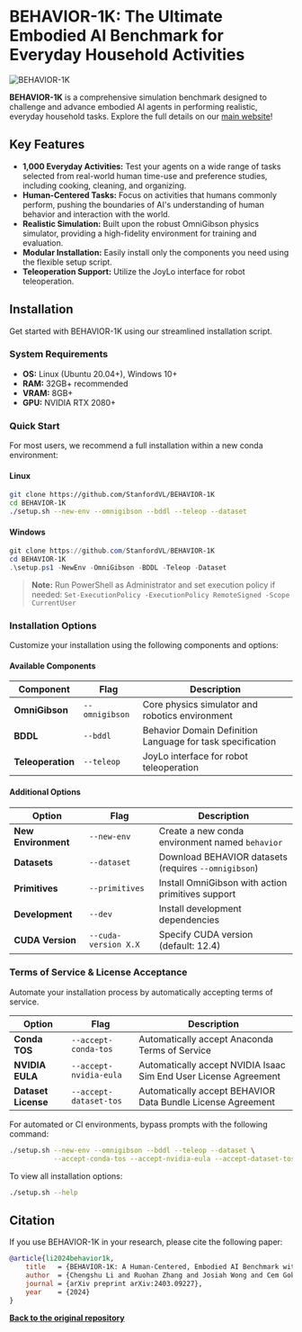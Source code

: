 # BEHAVIOR-1K: The Ultimate Embodied AI Benchmark for Everyday Household Activities

![BEHAVIOR-1K](./docs/assets/readme_splash_logo.png)

**BEHAVIOR-1K** is a comprehensive simulation benchmark designed to challenge and advance embodied AI agents in performing realistic, everyday household tasks.  Explore the full details on our [main website](https://behavior.stanford.edu/)!

## Key Features

*   **1,000 Everyday Activities:** Test your agents on a wide range of tasks selected from real-world human time-use and preference studies, including cooking, cleaning, and organizing.
*   **Human-Centered Tasks:**  Focus on activities that humans commonly perform, pushing the boundaries of AI's understanding of human behavior and interaction with the world.
*   **Realistic Simulation:**  Built upon the robust OmniGibson physics simulator, providing a high-fidelity environment for training and evaluation.
*   **Modular Installation:** Easily install only the components you need using the flexible setup script.
*   **Teleoperation Support:** Utilize the JoyLo interface for robot teleoperation.

## Installation

Get started with BEHAVIOR-1K using our streamlined installation script.

### System Requirements

*   **OS:** Linux (Ubuntu 20.04+), Windows 10+
*   **RAM:** 32GB+ recommended
*   **VRAM:** 8GB+
*   **GPU:** NVIDIA RTX 2080+

### Quick Start

For most users, we recommend a full installation within a new conda environment:

#### Linux

```bash
git clone https://github.com/StanfordVL/BEHAVIOR-1K
cd BEHAVIOR-1K
./setup.sh --new-env --omnigibson --bddl --teleop --dataset
```

#### Windows

```powershell
git clone https://github.com/StanfordVL/BEHAVIOR-1K
cd BEHAVIOR-1K
.\setup.ps1 -NewEnv -OmniGibson -BDDL -Teleop -Dataset
```

> **Note:**  Run PowerShell as Administrator and set execution policy if needed: `Set-ExecutionPolicy -ExecutionPolicy RemoteSigned -Scope CurrentUser`

### Installation Options

Customize your installation using the following components and options:

#### Available Components

| Component       | Flag           | Description                                         |
|-----------------|----------------|-----------------------------------------------------|
| **OmniGibson**  | `--omnigibson` | Core physics simulator and robotics environment    |
| **BDDL**        | `--bddl`       | Behavior Domain Definition Language for task specification |
| **Teleoperation** | `--teleop`       | JoyLo interface for robot teleoperation          |

#### Additional Options

| Option              | Flag                      | Description                                                                   |
|---------------------|---------------------------|-------------------------------------------------------------------------------|
| **New Environment** | `--new-env`               | Create a new conda environment named `behavior`                               |
| **Datasets**        | `--dataset`               | Download BEHAVIOR datasets (requires `--omnigibson`)                          |
| **Primitives**      | `--primitives`            | Install OmniGibson with action primitives support                              |
| **Development**     | `--dev`                   | Install development dependencies                                              |
| **CUDA Version**    | `--cuda-version X.X`      | Specify CUDA version (default: 12.4)                                          |

### Terms of Service & License Acceptance

Automate your installation process by automatically accepting terms of service.

| Option                  | Flag                     | Description                                                                     |
|-------------------------|--------------------------|---------------------------------------------------------------------------------|
| **Conda TOS**           | `--accept-conda-tos`     | Automatically accept Anaconda Terms of Service                                    |
| **NVIDIA EULA**         | `--accept-nvidia-eula`   | Automatically accept NVIDIA Isaac Sim End User License Agreement                    |
| **Dataset License**     | `--accept-dataset-tos`   | Automatically accept BEHAVIOR Data Bundle License Agreement                         |

For automated or CI environments, bypass prompts with the following command:

```bash
./setup.sh --new-env --omnigibson --bddl --teleop --dataset \
           --accept-conda-tos --accept-nvidia-eula --accept-dataset-tos
```

To view all installation options:

```bash
./setup.sh --help
```

## Citation

If you use BEHAVIOR-1K in your research, please cite the following paper:

```bibtex
@article{li2024behavior1k,
    title   = {BEHAVIOR-1K: A Human-Centered, Embodied AI Benchmark with 1,000 Everyday Activities and Realistic Simulation},
    author  = {Chengshu Li and Ruohan Zhang and Josiah Wong and Cem Gokmen and Sanjana Srivastava and Roberto Martín-Martín and Chen Wang and Gabrael Levine and Wensi Ai and Benjamin Martinez and Hang Yin and Michael Lingelbach and Minjune Hwang and Ayano Hiranaka and Sujay Garlanka and Arman Aydin and Sharon Lee and Jiankai Sun and Mona Anvari and Manasi Sharma and Dhruva Bansal and Samuel Hunter and Kyu-Young Kim and Alan Lou and Caleb R Matthews and Ivan Villa-Renteria and Jerry Huayang Tang and Claire Tang and Fei Xia and Yunzhu Li and Silvio Savarese and Hyowon Gweon and C. Karen Liu and Jiajun Wu and Li Fei-Fei},
    journal = {arXiv preprint arXiv:2403.09227},
    year    = {2024}
}
```

**[Back to the original repository](https://github.com/StanfordVL/BEHAVIOR-1K)**